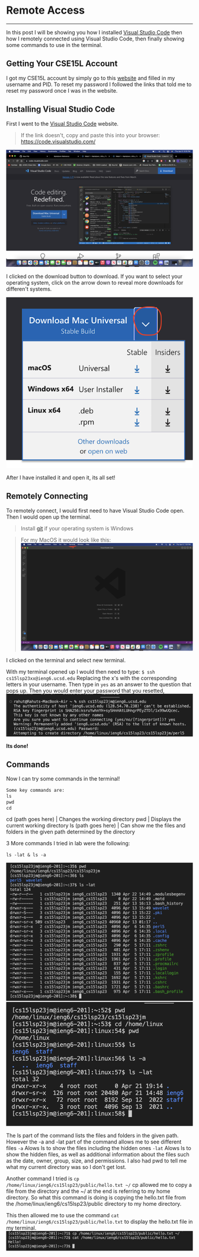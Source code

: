 # Remote Access 
---

In this post I will be showing you how I installed [Visual Studio Code](https://code.visualstudio.com/) then how I remotely connected using Visual Studio Code, then finally showing some commands to use in the terminal.
## Getting Your CSE15L Account

I got my CSE15L account by simply go to this [website](https://sdacs.ucsd.edu/~icc/index.php) and filled in my username and PID.
To reset my password I followed the links that told me to reset my password once I was in the website.


## Installing Visual Studio Code
First I went to the [Visual Studio Code](https://code.visualstudio.com/) website.
> If the link doesn't, copy and paste this into your browser: https://code.visualstudio.com/

![Image1](https://github.com/Rahut3/cse15l-lab-reports/blob/main/Visual-Studio-Code-1.png?raw=true)

I clicked on the download button to download. If you want to select your operating system, click on the arrow down to reveal more downloads for differen't systems.

![Image2](https://github.com/Rahut3/cse15l-lab-reports/blob/main/Visual-Code-2.png?raw=true)

After I have installed it and open it, its all set!

## Remotely Connecting

To remotely connect, I would first need to have Visual Studio Code open.
Then I would open up the terminal.

> Install [git](https://git-scm.com/) if your operating system is Windows 

> For my MacOS it would look like this:
> ![Image3](https://github.com/Rahut3/cse15l-lab-reports/blob/main/Screenshot%202023-04-06%20at%207.25.38%20PM.png?raw=true)

I clicked on the terminal and select new terminal.

With my terminal opened up I would then need to type:
`$ ssh cs15lsp23xx@ieng6.ucsd.edu`
Replacing the x's with the corresponding letters in your username. Then type in `yes` as an answer to the question that pops up. Then you would enter your password that you resetted, 
![Image4](https://github.com/Rahut3/cse15l-lab-reports/blob/main/Screenshot%202023-04-06%20at%2011.28.20%20PM.png?raw=true)

**Its done!**

## Commands

Now I can try some commands in the terminal!
```
Some key commands are:
ls
pwd
cd
```
cd (path goes here)  | Changes the working directory 
pwd                  | Displays the current working directory 
ls (path goes here)  | Can show me the files and folders in the given path determined by the directory 

3 More commands I tried in lab were the following:
```
ls -lat & ls -a
```
![Image5](image1.png)
![Image6](image2.png)

The ls part of the command lists the files and folders in the given path. However the -a and -lat part of the command allows me to see different files
`-a` Alows ls to show the files including the hidden ones
`-lat` Alows ls to show the hidden files, as well as additional information about the files such as the date, owner, group, size, and permissions.
I also had pwd to tell me what my current directory was so I don't get lost.

Another command I tried is 
`cp /home/linux/ieng6/cs15lsp23/public/hello.txt ~/`
cp allowed me to copy a file from the directory and the ~/ at the end is referring to my home directory. So what this command is doing is copying the hello.txt file from the /home/linux/ieng6/cs15lsp23/public directory to my home directory.

This then allowed me to use the command `cat /home/linux/ieng6/cs15lsp23/public/hello.txt` to display the hello.txt file in my terminal.
![Image7](image3.png)

